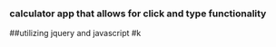 ### calculator app that allows for click and type functionality
##utilizing jquery and javascript
#k
